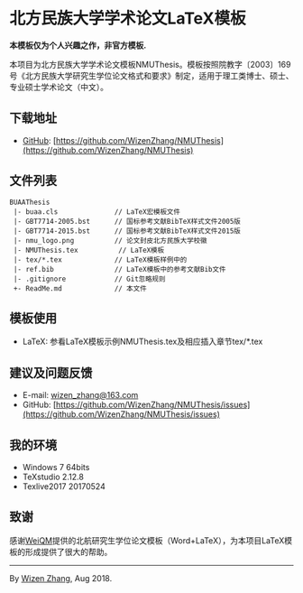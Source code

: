 # 北方民族大学学术论文LaTeX模板

**本模板仅为个人兴趣之作，非官方模板.**

本项目为北方民族大学学术论文模板NMUThesis。模板按照院教字〔2003〕169号《北方民族大学研究生学位论文格式和要求》制定，适用于理工类博士、硕士、专业硕士学术论文（中文）。


## 下载地址

+ [GitHub](https://github.com/WizenZhang/NMUThesis): [https://github.com/WizenZhang/NMUThesis](https://github.com/WizenZhang/NMUThesis)

## 文件列表

```
BUAAThesis
 |- buaa.cls              // LaTeX宏模板文件
 |- GBT7714-2005.bst      // 国标参考文献BibTeX样式文件2005版
 |- GBT7714-2015.bst      // 国标参考文献BibTeX样式文件2015版
 |- nmu_logo.png          // 论文封皮北方民族大学校徽
 |- NMUThesis.tex          // LaTeX模板
 |- tex/*.tex             // LaTeX模板样例中的
 |- ref.bib               // LaTeX模板中的参考文献Bib文件
 |- .gitignore            // Git忽略规则
 +- ReadMe.md             // 本文件
```

## 模板使用

+ LaTeX: 参看LaTeX模板示例NMUThesis.tex及相应插入章节tex/*.tex

## 建议及问题反馈

+ E-mail: [wizen_zhang@163.com](wizen_zhang@163.com)
+ GitHub: [https://github.com/WizenZhang/NMUThesis/issues](https://github.com/WizenZhang/NMUThesis/issues)

## 我的环境

+ Windows 7 64bits
+ TeXstudio 2.12.8
+ Texlive2017 20170524

## 致谢

感谢[WeiQM](https://github.com/CheckBoxStudio/BUAAThesis)提供的北航研究生学位论文模板（Word+LaTeX），为本项目LaTeX模板的形成提供了很大的帮助。

***

By [Wizen Zhang](https://github.com/WizenZhang), Aug 2018.